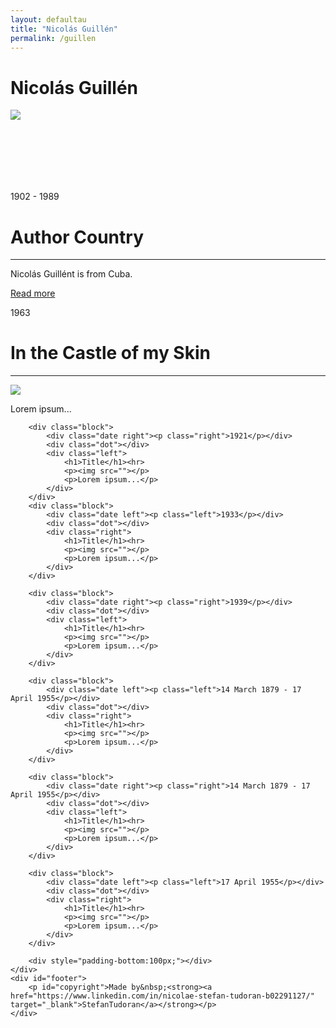 ```yaml
---
layout: defaultau
title: "Nicolás Guillén"
permalink: /guillen
---
```

<!-- partial:index.partial.html -->
<div class="content">
    <h1> Nicolás Guillén</h1>
    <div class="quote">
        <div><img src="https://collectionimages.npg.org.uk/std/mw148021/Nicols-Guilln-Batista.jpg" class="logo"></div>
    </div>
    <div class="timeline">
        <div style="padding-bottom:100px;"></div>
        <div class="block">
            <div class="date right"><p class="right"> 1902 - 1989 </p></div>
            <div class="dot"></div>
            <div class="left first">
                <h1>Author Country</h1><hr>
            <p> Nicolás Guillént is from Cuba.</p>
                <a href="https://en.wikipedia.org/wiki/Nicol%C3%A1s_Guill%C3%A9n" target="_blank">Read more</a>
            </div>
        </div>
        <div class="block">
            <div class="date left"><p class="left">1963</p></div>
            <div class="dot"></div>
            <div class="right">
                <h1>In the Castle of my Skin</h1><hr>
                <p><img src="https://images-na.ssl-images-amazon.com/images/I/51-RXrPQp4L._SY291_BO1,204,203,200_QL40_FMwebp_.jpg"></p>
                <p>
                Lorem ipsum...
                </p>
            </div>
        </div>

        <div class="block">
            <div class="date right"><p class="right">1921</p></div>
            <div class="dot"></div>
            <div class="left">
                <h1>Title</h1><hr>
                <p><img src=""></p>
                <p>Lorem ipsum...</p>
            </div>
        </div>
        <div class="block">
            <div class="date left"><p class="left">1933</p></div>
            <div class="dot"></div>
            <div class="right">
                <h1>Title</h1><hr>
                <p><img src=""></p>
                <p>Lorem ipsum...</p>
            </div>
        </div>

        <div class="block">
            <div class="date right"><p class="right">1939</p></div>
            <div class="dot"></div>
            <div class="left">
                <h1>Title</h1><hr>
                <p><img src=""></p>
                <p>Lorem ipsum...</p>
            </div>
        </div>

        <div class="block">
            <div class="date left"><p class="left">14 March 1879 - 17 April 1955</p></div>
            <div class="dot"></div>
            <div class="right">
                <h1>Title</h1><hr>
                <p><img src=""></p>
                <p>Lorem ipsum...</p>
            </div>
        </div>

        <div class="block">
            <div class="date right"><p class="right">14 March 1879 - 17 April 1955</p></div>
            <div class="dot"></div>
            <div class="left">
                <h1>Title</h1><hr>
                <p><img src=""></p>
                <p>Lorem ipsum...</p>
            </div>
        </div>

        <div class="block">
            <div class="date left"><p class="left">17 April 1955</p></div>
            <div class="dot"></div>
            <div class="right">
                <h1>Title</h1><hr>
                <p><img src=""></p>
                <p>Lorem ipsum...</p>
            </div>
        </div>

        <div style="padding-bottom:100px;"></div>
    </div>
    <div id="footer">
        <p id="copyright">Made by&nbsp;<strong><a href="https://www.linkedin.com/in/nicolae-stefan-tudoran-b02291127/" target="_blank">StefanTudoran</a></strong></p>
    </div>
</div>
<!-- partial -->
  <script src='https://cdnjs.cloudflare.com/ajax/libs/jquery/3.1.1/jquery.min.js'></script><script  src="assets/js/authorscript.js"></script>
</body>